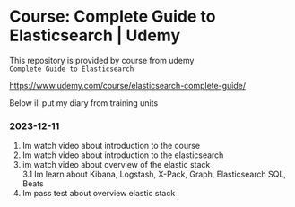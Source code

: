 # Course: Complete Guide to Elasticsearch | Udemy

This repository is provided by course from udemy  
`Complete Guide to Elasticsearch`

https://www.udemy.com/course/elasticsearch-complete-guide/

Below ill put my diary from training units

### 2023-12-11
1. Im watch video about introduction to the course
2. Im watch video about introduction to the elasticsearch
3. im watch video about overview of the elastic stack  
3.1 Im learn about Kibana, Logstash, X-Pack, Graph, Elasticsearch SQL, Beats
4. Im pass test about overview elastic stack